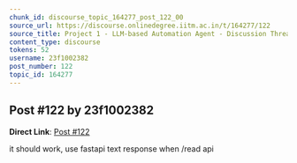 ```yaml
---
chunk_id: discourse_topic_164277_post_122_00
source_url: https://discourse.onlinedegree.iitm.ac.in/t/164277/122
source_title: Project 1 - LLM-based Automation Agent - Discussion Thread [TDS Jan 2025]
content_type: discourse
tokens: 52
username: 23f1002382
post_number: 122
topic_id: 164277
---
```


## Post #122 by 23f1002382

**Direct Link**: [Post #122](https://discourse.onlinedegree.iitm.ac.in/t/164277/122)

it should work, use fastapi text response when /read api
